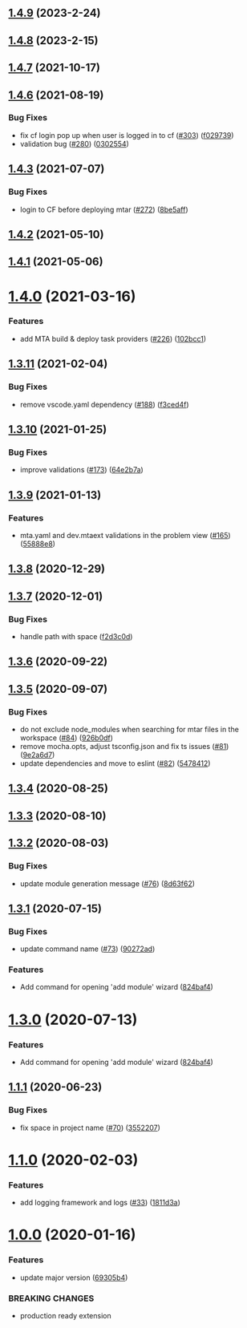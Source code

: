 ## [1.4.9](https://github.com/SAP/vscode-mta-tools/compare/v1.4.8...v1.4.9) (2023-2-24)

## [1.4.8](https://github.com/SAP/vscode-mta-tools/compare/v1.4.7...v1.4.8) (2023-2-15)

## [1.4.7](https://github.com/SAP/vscode-mta-tools/compare/v1.4.6...v1.4.7) (2021-10-17)

## [1.4.6](https://github.com/SAP/vscode-mta-tools/compare/v1.4.5...v1.4.6) (2021-08-19)

### Bug Fixes

- fix cf login pop up when user is logged in to cf ([#303](https://github.com/SAP/vscode-mta-tools/issues/303)) ([f029739](https://github.com/SAP/vscode-mta-tools/commit/f029739c7d4b3953072ef98cffae5c30c8fa3acb))
- validation bug ([#280](https://github.com/SAP/vscode-mta-tools/issues/280)) ([0302554](https://github.com/SAP/vscode-mta-tools/commit/03025549aa2208d810d546d54dc707a7c83f42ea))

## [1.4.3](https://github.com/SAP/vscode-mta-tools/compare/v1.4.2...v1.4.3) (2021-07-07)

### Bug Fixes

- login to CF before deploying mtar ([#272](https://github.com/SAP/vscode-mta-tools/issues/272)) ([8be5aff](https://github.com/SAP/vscode-mta-tools/commit/8be5aff2c9918e5debb98424b62e4a5ce928d93a))

## [1.4.2](https://github.com/SAP/vscode-mta-tools/compare/v1.4.1...v1.4.2) (2021-05-10)

## [1.4.1](https://github.com/SAP/vscode-mta-tools/compare/v1.4.0...v1.4.1) (2021-05-06)

# [1.4.0](https://github.com/SAP/vscode-mta-tools/compare/v1.3.11...v1.4.0) (2021-03-16)

### Features

- add MTA build & deploy task providers ([#226](https://github.com/SAP/vscode-mta-tools/issues/226)) ([102bcc1](https://github.com/SAP/vscode-mta-tools/commit/102bcc18c57c54684cb63507bbecbab263c2f43d))

## [1.3.11](https://github.com/SAP/vscode-mta-tools/compare/v1.3.10...v1.3.11) (2021-02-04)

### Bug Fixes

- remove vscode.yaml dependency ([#188](https://github.com/SAP/vscode-mta-tools/issues/188)) ([f3ced4f](https://github.com/SAP/vscode-mta-tools/commit/f3ced4fbca05d392bf57753e0eaed06d1505aa5b))

## [1.3.10](https://github.com/SAP/vscode-mta-tools/compare/v1.3.9...v1.3.10) (2021-01-25)

### Bug Fixes

- improve validations ([#173](https://github.com/SAP/vscode-mta-tools/issues/173)) ([64e2b7a](https://github.com/SAP/vscode-mta-tools/commit/64e2b7af3f82b19d363c5878979eddd72b6b4698))

## [1.3.9](https://github.com/SAP/vscode-mta-tools/compare/v1.3.8...v1.3.9) (2021-01-13)

### Features

- mta.yaml and dev.mtaext validations in the problem view ([#165](https://github.com/SAP/vscode-mta-tools/issues/165)) ([55888e8](https://github.com/SAP/vscode-mta-tools/commit/55888e89a1f3d1a1393948a6402a3959499ca53a))

## [1.3.8](https://github.com/SAP/vscode-mta-tools/compare/v1.3.7...v1.3.8) (2020-12-29)

## [1.3.7](https://github.com/SAP/vscode-mta-tools/compare/v1.3.6...v1.3.7) (2020-12-01)

### Bug Fixes

- handle path with space ([f2d3c0d](https://github.com/SAP/vscode-mta-tools/commit/f2d3c0d58583d6dc641002692ac89dc3c91d7b15))

## [1.3.6](https://github.com/SAP/vscode-mta-tools/compare/v1.3.5...v1.3.6) (2020-09-22)

## [1.3.5](https://github.com/SAP/vscode-mta-tools/compare/v1.3.4...v1.3.5) (2020-09-07)

### Bug Fixes

- do not exclude node_modules when searching for mtar files in the workspace ([#84](https://github.com/SAP/vscode-mta-tools/issues/84)) ([926b0df](https://github.com/SAP/vscode-mta-tools/commit/926b0df97cdb58eb54e421ecdb82db8266f948f8))
- remove mocha.opts, adjust tsconfig.json and fix ts issues ([#81](https://github.com/SAP/vscode-mta-tools/issues/81)) ([9e2a6d7](https://github.com/SAP/vscode-mta-tools/commit/9e2a6d76f05f6a62bbea2ac2ee7160023de19127))
- update dependencies and move to eslint ([#82](https://github.com/SAP/vscode-mta-tools/issues/82)) ([5478412](https://github.com/SAP/vscode-mta-tools/commit/54784127a96714fca6e1aea96f377374e4c8390d))

<a name="1.3.4"></a>

## [1.3.4](https://github.com/SAP/vscode-mta-tools/compare/v1.3.3...v1.3.4) (2020-08-25)

<a name="1.3.3"></a>

## [1.3.3](https://github.com/SAP/vscode-mta-tools/compare/v1.3.2...v1.3.3) (2020-08-10)

<a name="1.3.2"></a>

## [1.3.2](https://github.com/SAP/vscode-mta-tools/compare/v1.3.1...v1.3.2) (2020-08-03)

### Bug Fixes

- update module generation message ([#76](https://github.com/SAP/vscode-mta-tools/issues/76)) ([8d63f62](https://github.com/SAP/vscode-mta-tools/commit/8d63f62))

<a name="1.3.1"></a>

## [1.3.1](https://github.com/SAP/vscode-mta-tools/compare/v1.1.1...v1.3.1) (2020-07-15)

### Bug Fixes

- update command name ([#73](https://github.com/SAP/vscode-mta-tools/issues/73)) ([90272ad](https://github.com/SAP/vscode-mta-tools/commit/90272ad))

### Features

- Add command for opening 'add module' wizard ([824baf4](https://github.com/SAP/vscode-mta-tools/commit/824baf4))

<a name="1.3.0"></a>

# [1.3.0](https://github.com/SAP/vscode-mta-tools/compare/v1.1.1...v1.3.0) (2020-07-13)

### Features

- Add command for opening 'add module' wizard ([824baf4](https://github.com/SAP/vscode-mta-tools/commit/824baf4))

<a name="1.1.1"></a>

## [1.1.1](https://github.com/SAP/vscode-mta-tools/compare/v1.1.0...v1.1.1) (2020-06-23)

### Bug Fixes

- fix space in project name ([#70](https://github.com/SAP/vscode-mta-tools/issues/70)) ([3552207](https://github.com/SAP/vscode-mta-tools/commit/3552207))

<a name="1.1.0"></a>

# [1.1.0](https://github.com/SAP/vscode-mta-tools/compare/v1.0.0...v1.1.0) (2020-02-03)

### Features

- add logging framework and logs ([#33](https://github.com/SAP/vscode-mta-tools/issues/33)) ([1811d3a](https://github.com/SAP/vscode-mta-tools/commit/1811d3a))

<a name="1.0.0"></a>

# [1.0.0](https://github.com/SAP/vscode-mta-tools/compare/v0.0.3...v1.0.0) (2020-01-16)

### Features

- update major version ([69305b4](https://github.com/SAP/vscode-mta-tools/commit/69305b4))

### BREAKING CHANGES

- production ready extension
